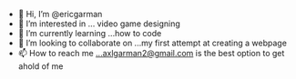 - 👋 Hi, I’m @ericgarman
- 👀 I’m interested in ... video game designing 
- 🌱 I’m currently learning ...how to code
- 💞️ I’m looking to collaborate on ...my first attempt at creating a webpage
- 📫 How to reach me ...axlgarman2@gmail.com is the best option to get ahold of me

<!---
ericgarman/ericgarman is a ✨ special ✨ repository because its `README.md` (this file) appears on your GitHub profile.
You can click the Preview link to take a look at your changes.
--->
